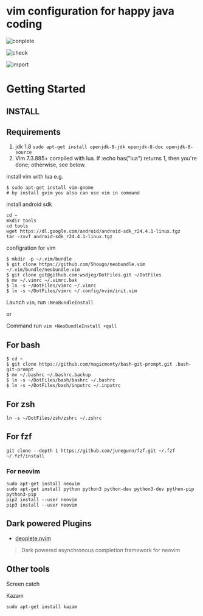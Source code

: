 # vim configuration for happy java coding


![conplete](https://github.com/wsdjeg/DotFiles/blob/master/pic/complete.png)

![check](https://github.com/wsdjeg/DotFiles/blob/master/pic/check.png)

![import](https://github.com/wsdjeg/DotFiles/blob/master/pic/import.png)

# Getting Started

## INSTALL

## Requirements

1. jdk 1.8  `sudo apt-get install openjdk-8-jdk openjdk-8-doc openjdk-8-source`
2. Vim 7.3.885+ compiled with lua. If :echo has("lua") returns 1, then you're done; otherwise, see below.

install vim with lua e.g.
```shell
$ sudo apt-get install vim-gnome
# by install gvim you also can use vim in command
```

install android sdk
```shell
cd ~
mkdir tools
cd tools
wget https://dl.google.com/android/android-sdk_r24.4.1-linux.tgz
tar -zxvf android-sdk_r24.4.1-linux.tgz
```

configration for vim

```shell
$ mkdir -p ~/.vim/bundle
$ git clone https://github.com/Shougo/neobundle.vim ~/.vim/bundle/neobundle.vim
$ git clone git@github.com:wsdjeg/DotFiles.git ~/DotFiles
$ mv ~/.vimrc ~/.vimrc.bak
$ ln -s ~/DotFiles/vimrc ~/.vimrc
$ ln -s ~/DotFiles/vimrc ~/.config/nvim/init.vim
```
Launch `vim`, run `:NeoBundleInstall`

or

Command run `vim +NeoBundleInstall +qall`

## For bash

```shell
$ cd ~
$ git clone https://github.com/magicmonty/bash-git-prompt.git .bash-git-prompt
$ mv ~/.bashrc ~/.bashrc.backup
$ ln -s ~/DotFiles/bash/bashrc ~/.bashrc
$ ln -s ~/DotFiles/bash/inputrc ~/.inputrc
```

## For zsh
```shell
ln -s ~/DotFiles/zsh/zshrc ~/.zshrc
```

## For fzf

```shell
git clone --depth 1 https://github.com/junegunn/fzf.git ~/.fzf
~/.fzf/install
```

### For neovim

```shell
sudo apt-get install neovim
sudo apt-get install python python3 python-dev python3-dev python-pip python3-pip
pip2 install --user neovim
pip3 install --user neovim
```

## Dark powered Plugins

- [deoplete.nvim](https://github.com/Shougo/deoplete.nvim)

> Dark powered asynchronous completion framework for neovim


## Other tools

Screen catch

Kazam
```shell
sudo apt-get install kazam
```

